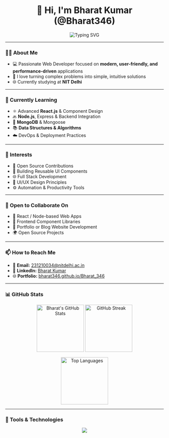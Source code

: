 <h1 align="center">👋 Hi, I'm Bharat Kumar (@Bharat346)</h1>

<p align="center">
  <img src="https://readme-typing-svg.herokuapp.com?font=Fira+Code&size=22&pause=1000&center=true&vCenter=true&width=500&lines=Full+Stack+Web+Developer;React+%2F+Node.js+Enthusiast;" alt="Typing SVG" />
</p>

---

### 👨‍💻 About Me
- 💻 Passionate Web Developer focused on **modern, user-friendly, and performance-driven** applications  
- 🧠 I love turning complex problems into simple, intuitive solutions  
- 🌐 Currently studying at **NIT Delhi**

---

### 🌱 Currently Learning
- ⚛️ Advanced **React.js** & Component Design  
- 🔙 **Node.js**, Express & Backend Integration  
- 🍃 **MongoDB** & Mongoose  
- 📚 **Data Structures & Algorithms**  
- ☁️ DevOps & Deployment Practices  

---

### 👀 Interests
- 🚀 Open Source Contributions  
- 🧩 Building Reusable UI Components  
- 🌐 Full Stack Development  
- 🎨 UI/UX Design Principles  
- ⚙️ Automation & Productivity Tools  

---

### 🤝 Open to Collaborate On
- 🧪 React / Node-based Web Apps  
- 🎯 Frontend Component Libraries  
- 📝 Portfolio or Blog Website Development  
- 🌍 Open Source Projects  

---

### 📫 How to Reach Me
- 📧 **Email:** 231210034@nitdelhi.ac.in  
- 🔗 **LinkedIn:** [Bharat Kumar](https://www.linkedin.com/in/bharat-kumar-ab49b9297)  
- 🌐 **Portfolio:** [bharat346.github.io/Bharat_346](https://bharat346.vercel.app/)  

---

### 📊 GitHub Stats

<p align="center">
  <img src="https://github-readme-stats.vercel.app/api?username=Bharat346&show_icons=true&theme=tokyonight&hide_border=true" alt="Bharat's GitHub Stats" height="150"/>
  <img src="https://github-readme-streak-stats.herokuapp.com/?user=Bharat346&theme=tokyonight&hide_border=true" alt="GitHub Streak" height="150"/>
</p>

<p align="center">
  <img src="https://github-readme-stats.vercel.app/api/top-langs/?username=Bharat346&layout=compact&theme=tokyonight&hide_border=true" alt="Top Languages" height="150"/>
</p>

---

### 🔧 Tools & Technologies

<p align="center">
  <img src="https://skillicons.dev/icons?i=html,css,js,react,nodejs,express,mongodb,tailwind,figma,vscode,git,github,linux" />
</p>
